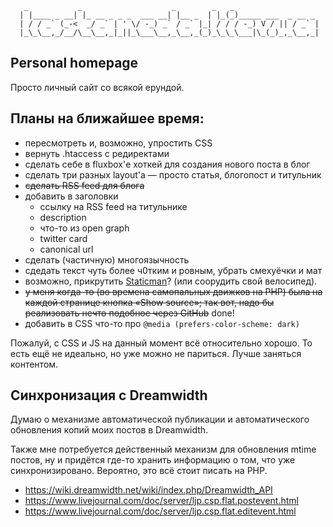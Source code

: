 ```
   _           _                    _        _   _
  | |____ _ __| |_ __ _ _ _  ___ __| |__ _  | |_(_)_____ ___  _ __ _
  | / / _` (_-<  _/ _` | ' \/ -_) _` / _` |_| / / / -_) V / || / _` |
  |_\_\__,_/__/\__\__,_|_||_\___\__,_\__,_(_)_\_\_\___|\_(_)_,_\__,_|

```

Personal homepage
-----------------

Просто личный сайт со всякой ерундой.


Планы на ближайшее время:
-------------------------

 * пересмотреть и, возможно, упростить CSS
 * вернуть .htaccess с редиректами
 * сделать себе в fluxbox'е хоткей для создания нового поста в блог
 * сделать три разных layout'а — просто статья, блогопост и титульник
 * ~~сделать RSS feed для блога~~
 * добавить в заголовки
    - ссылку на RSS feed на титульнике
    - description
    - что-то из open graph
    - twitter card
    - canonical url
 * сделать (частичную) многоязычность
 * сдедать текст чуть более ч0тким и ровным, убрать смехуёчки и мат
 * возможно, прикрутить [Staticman](https://staticman.net/)?
   (или соорудить свой велосипед).
 * ~~у меня когда-то (во времена самопальных движков на PHP) была
   на каждой странице кнопка «Show source»; так вот, надо бы
   реализовать нечто подобное через GitHub~~ done!
 * добавить в CSS что-то про `@media (prefers-color-scheme: dark)`

Пожалуй, с CSS и JS на данный момент всё относительно хорошо.
То есть ещё не идеально, но уже можно не париться.
Лучше заняться контентом.


Синхронизация с Dreamwidth
--------------------------

Думаю о механизме автоматической публикации и автоматического обновления
копий моих постов в Dreamwidth.

Также мне потребуется действенный механизм для обновления mtime постов,
ну и придётся где-то хранить информацию о том, что уже синхронизировано.
Вероятно, это всё стоит писать на PHP.

 - https://wiki.dreamwidth.net/wiki/index.php/Dreamwidth_API
 - https://www.livejournal.com/doc/server/ljp.csp.flat.postevent.html
 - https://www.livejournal.com/doc/server/ljp.csp.flat.editevent.html
